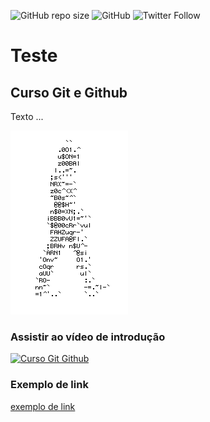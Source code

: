 ![GitHub repo size](https://img.shields.io/github/repo-size/YanAlves18/teste2)
![GitHub](https://img.shields.io/github/license/YanAlves18/teste2)
![Twitter Follow](https://img.shields.io/twitter/follow/YanPabloAlves3?label=Seguir&style=social)
# Teste
## Curso Git e Github
Texto ...

![Homem letra](https://github.com/YanAlves18/teste2/blob/main/homemLetra.gif)

### Assistir ao vídeo de introdução 
[![Curso Git Github](http://img.youtube.com/vi/FF1f4bKYhoo/0.jpg)](http://www.youtube.com/watch?v=FF1f4bKYhoo "Vídeo de introdução ao curso")
### Exemplo de link
[exemplo de link](link)
